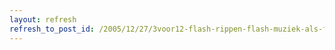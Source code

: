 ```yaml
---
layout: refresh
refresh_to_post_id: /2005/12/27/3voor12-flash-rippen-flash-muziek-als-flash-ze-hebben-het-web-echt-niet-begrepen
---
```

